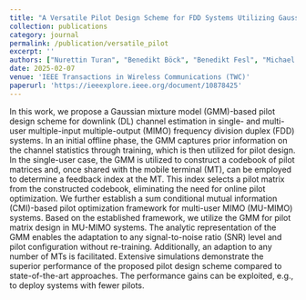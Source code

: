 ```yaml
---
title: "A Versatile Pilot Design Scheme for FDD Systems Utilizing Gaussian Mixture Models | [Paper](https://ieeexplore.ieee.org/document/10878425)"
collection: publications
category: journal
permalink: /publication/versatile_pilot
excerpt: ''
authors: ["Nurettin Turan", "Benedikt Böck", "Benedikt Fesl", "Michael Joham", "Deniz Gündüz","Wolfgang Utschick"]
date: 2025-02-07
venue: 'IEEE Transactions in Wireless Communications (TWC)'
paperurl: 'https://ieeexplore.ieee.org/document/10878425'
---
```

In this work, we propose a Gaussian mixture model (GMM)-based pilot design scheme for downlink (DL) channel estimation in single- and multi-user multiple-input multiple-output (MIMO) frequency division duplex (FDD) systems. In an initial offline phase, the GMM captures prior information on the channel statistics through training, which is then utilized for pilot design. In the single-user case, the GMM is utilized to construct a codebook of pilot matrices and, once shared with the mobile terminal (MT), can be employed to determine a feedback index at the MT. This index selects a pilot matrix from the constructed codebook, eliminating the need for online pilot optimization. We further establish a sum conditional mutual information (CMI)-based pilot optimization framework for multi-user MIMO (MU-MIMO) systems. Based on the established framework, we utilize the GMM for pilot matrix design in MU-MIMO systems. The analytic representation of the GMM enables the adaptation to any signal-to-noise ratio (SNR) level and pilot configuration without re-training. Additionally, an adaption to any number of MTs is facilitated. Extensive simulations demonstrate the superior performance of the proposed pilot design scheme compared to state-of-the-art approaches. The performance gains can be exploited, e.g., to deploy systems with fewer pilots.